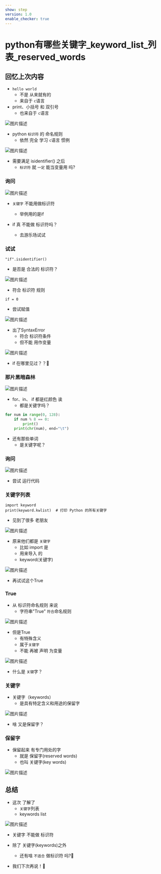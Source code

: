 ```yaml
---
show: step
version: 1.0
enable_checker: true
---
```


#  python有哪些关键字_keyword_list_列表_reserved_words 

## 回忆上次内容

- `hello world`
	- 不是 从来就有的
	- 来自于 `c`语言
- print、小括号 和 双引号
	- 也来自于 `c`语言

![图片描述](https://doc.shiyanlou.com/courses/uid1190679-20230531-1685518717156)

- python `标识符` 的 命名规则
	- 依然 完全 学习 `c`语言 惯例

![图片描述](https://doc.shiyanlou.com/courses/uid1190679-20240318-1710762334835)

- 需要满足 isidentifier() 之后
	- `标识符` 就 `一定` 能当变量用 吗?

### 询问

![图片描述](https://doc.shiyanlou.com/courses/3584/labs/851184/uid1190679-20241111-1731290819570) 

- `关键字` 不能用做标识符
	- 举例用的是if

- if 真 不能做 标识符吗？
	- 去游乐场试试

### 试试


```
"if".isidentifier()
```

- 是否是 合法的 标识符？

![图片描述](https://doc.shiyanlou.com/courses/3584/labs/851184/uid1190679-20241112-1731389903856) 

- 符合 标识符 规则

```
if = 0
```

- 尝试赋值

![图片描述](https://doc.shiyanlou.com/courses/3584/labs/851184/uid1190679-20241112-1731389956479) 

- 出了SyntaxError
	- 符合 标识符条件
	- 但不能 用作变量 

![图片描述](https://doc.shiyanlou.com/courses/3584/labs/851184/uid1190679-20241109-1731119906718) 

- if 在哪里见过？？🤔

### 那片黑暗森林

![图片描述](https://doc.shiyanlou.com/courses/uid1190679-20230919-1695095058569)

- for、in、 if 都是红颜色 诶
	- 都是关键字吗？

```python
for num in range(0, 128):
    if num % 8 == 0:
        print()
    print(chr(num), end="\t")
```

- 还有那些单词 
	- 是关键字呢？

### 询问

![图片描述](https://doc.shiyanlou.com/courses/3584/labs/851184/uid1190679-20241112-1731390376907) 

- 尝试 运行代码

### 关键字列表

```
import keyword
print(keyword.kwlist)  # 打印 Python 的所有关键字
```

- 见到了很多 老朋友

![图片描述](https://doc.shiyanlou.com/courses/3584/labs/851184/uid1190679-20241109-1731120780808) 

- 原来他们都是 `关键字` 
	- 比如 import 是
	- 用来导入 的
	- keyword(关键字)

![图片描述](https://doc.shiyanlou.com/courses/3584/labs/851184/uid1190679-20241109-1731120881934) 

- 再试试这个True

### True

- 从 标识符命名规则 来说
	- 字符串"True" `符合`命名规则

![图片描述](https://doc.shiyanlou.com/courses/uid1190679-20230512-1683897556438)

- 但是True 
	- 有特殊含义
	- 属于`关键字`
	- 不能 再被 声明 为变量

![图片描述](https://doc.shiyanlou.com/courses/uid1190679-20230512-1683897663480)

- 什么是 `关键`字？

### 关键字

- 关键字（keywords）
	- 是具有特定含义和用途的保留字

![图片描述](https://doc.shiyanlou.com/courses/uid1190679-20240927-1727421000991)

- 啥 又是保留字？

### 保留字

- 保留起来 有专门用处的字
	- 就是 保留字(reserved words)
	- 也叫 关键字(key words)

![图片描述](https://doc.shiyanlou.com/courses/uid1190679-20240927-1727421072791)


## 总结

- 这次 了解了 
	- `关键字`列表
	- keywords list

![图片描述](https://doc.shiyanlou.com/courses/3584/labs/851184/uid1190679-20241103-1730642843248)

- 关键字 不能做 标识符

- 除了 关键字(keywords)之外
	- 还有啥 `不适合` 做标识符 吗?🤔
- 我们下次再说！👋

